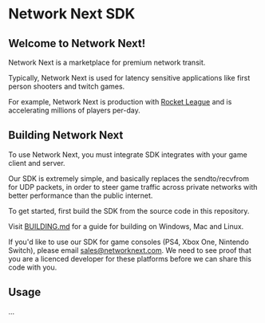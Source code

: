 # Network Next SDK

## Welcome to Network Next!

Network Next is a marketplace for premium network transit.

Typically, Network Next is used for latency sensitive applications like first person shooters and twitch games. 

For example, Network Next is production with [Rocket League](https://rocketleague.com) and is accelerating millions of players per-day.

## Building Network Next

To use Network Next, you must integrate SDK integrates with your game client and server.

Our SDK is extremely simple, and basically replaces the sendto/recvfrom for UDP packets, in order to steer game traffic across private networks with better performance than the public internet.

To get started, first build the SDK from the source code in this repository.

Visit [BUILDING.md](https://github.com/networknext/sdk/blob/master/BUILDING.md) for a guide for building on Windows, Mac and Linux.

If you'd like to use our SDK for game consoles (PS4, Xbox One, Nintendo Switch), please email sales@networknext.com. We need to see proof that you are a licenced developer for these platforms before we can share this code with you.

## Usage

...
